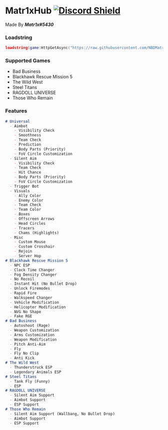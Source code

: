 # Matr1xHub [![Discord Shield](https://discordapp.com/api/guilds/990585171747168267/widget.png)](https://discord.gg/QzsyYz7cZP)
Made By ***Matr1x#5430***  
### Loadstring
```lua
loadstring(game:HttpGetAsync("https://raw.githubusercontent.com/NBDMatr1x/Matr1xHub/main/Loader.lua"))()
```
### Supported Games
- Bad Business
- Blackhawk Rescue Mission 5
- The Wild West
- Steel Titans
- RAGDOLL UNIVERSE
- Those Who Remain
### Features
```markdown
# Universal
  - Aimbot
    - Visibility Check
    - Smoothness
    - Team Check
    - Prediction
    - Body Parts (Priority)
    - FoV Circle Customization
  - Silent Aim
    - Visibility Check
    - Team Check
    - Hit Chance
    - Body Parts (Priority)
    - FoV Circle Customization
  - Trigger Bot
  - Visuals
    - Ally Color
    - Enemy Color
    - Team Check
    - Team Color
    - Boxes
    - Offscreen Arrows
    - Head Circles
    - Tracers
    - Chams (Highlights)
  - Misc
    - Custom Mouse
    - Custom Crosshair
    - Rejoin
    - Server Hop
# Blackhawk Rescue Mission 5
  - NPC ESP
  - Clock Time Changer
  - Fog Density Changer
  - No Recoil
  - Instant Hit (No Bullet Drop)
  - Unlock Firemodes
  - Rapid Fire
  - Walkspeed Changer
  - Vehicle Modification
  - Helicopter Modification
  - NVG No Shape
  - Fake RGE
# Bad Business
  - Autoshoot (Rage)
  - Weapon Customization
  - Arms Customization
  - Weapon Modification
  - Pitch Anti-Aim
  - Fly
  - Fly No Clip
  - Anti Kick
# The Wild West
  - Thunderstruck ESP
  - Legendary Animals ESP
# Steel Titans
  - Tank Fly (Funny)
  - ESP
# RAGDOLL UNIVERSE
  - Silent Aim Support
  - Aimbot Support
  - ESP Support
# Those Who Remain
  - Silent Aim Support (Wallbang, No Bullet Drop)
  - Aimbot Support
  - ESP Support
```
